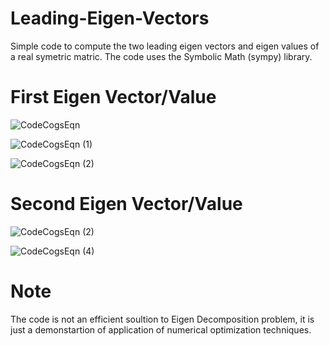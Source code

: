 # Leading-Eigen-Vectors
Simple code to compute the two leading eigen vectors and eigen values of a real symetric matric.
The code uses the Symbolic Math (sympy) library.

# First Eigen Vector/Value

![CodeCogsEqn](https://user-images.githubusercontent.com/3444740/55593729-9af60b80-575a-11e9-97b8-12f7ff359a8f.gif)

![CodeCogsEqn (1)](https://user-images.githubusercontent.com/3444740/55595070-cf1ffb00-575f-11e9-8cac-a779acd2d505.gif)

![CodeCogsEqn (2)](https://user-images.githubusercontent.com/3444740/55594093-f5439c00-575b-11e9-8484-e5b338563c05.gif)

# Second Eigen Vector/Value

![CodeCogsEqn (2)](https://user-images.githubusercontent.com/3444740/55595078-d1825500-575f-11e9-9625-78853dd9e634.gif)

![CodeCogsEqn (4)](https://user-images.githubusercontent.com/3444740/55594107-ff659a80-575b-11e9-8437-cb4293a24abe.gif)

# Note
The code is not an efficient soultion to Eigen Decomposition problem, it is just a demonstartion of application of numerical optimization techniques.  
